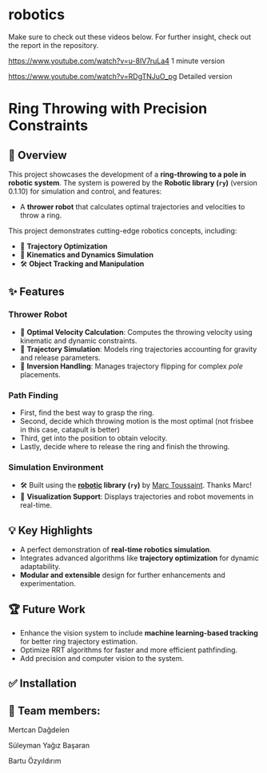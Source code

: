 # robotics
Make sure to check out these videos below. For further insight, check out the report in the repository.

https://www.youtube.com/watch?v=u-8IV7ruLa4 1 minute version

https://www.youtube.com/watch?v=RDgTNJuO_pg Detailed version
# Ring Throwing with Precision Constraints



## 🚀 **Overview**
This project showcases the development of a **ring-throwing to a pole in robotic system**. The system is powered by the **Robotic library (`ry`)** (version 0.1.10) for simulation and control, and features:
- A **thrower robot** that calculates optimal trajectories and velocities to throw a ring.

This project demonstrates cutting-edge robotics concepts, including:
- 🎯 **Trajectory Optimization**
- 🤖 **Kinematics and Dynamics Simulation**
- 🛠️ **Object Tracking and Manipulation**


## ✨ **Features**


### **Thrower Robot**
- 📐 **Optimal Velocity Calculation**: Computes the throwing velocity using kinematic and dynamic constraints.
- 🌌 **Trajectory Simulation**: Models ring trajectories accounting for gravity and release parameters.
- 🔄 **Inversion Handling**: Manages trajectory flipping for complex *pole* placements.


### **Path Finding**
- First, find the best way to grasp the ring.
- Second, decide which throwing motion is the most optimal (not frisbee in this case, catapult is better)
- Third, get into the position to obtain velocity.
- Lastly, decide where to release the ring and finish the throwing.

### **Simulation Environment**
- 🛠️ Built using the **[robotic](https://github.com/MarcToussaint/robotic/) library (`ry`)** by [Marc Toussaint](https://github.com/MarcToussaint). Thanks Marc!
- 🎥 **Visualization Support**: Displays trajectories and robot movements in real-time.


## 💡 **Key Highlights**
- A perfect demonstration of **real-time robotics simulation**.
- Integrates advanced algorithms like **trajectory optimization** for dynamic adaptability.
- **Modular and extensible** design for further enhancements and experimentation.

## 🏆 **Future Work**
- Enhance the vision system to include **machine learning-based tracking** for better ring trajectory estimation.
- Optimize RRT algorithms for faster and more efficient pathfinding.
- Add precision and computer vision to the system.


## ✅ **Installation** 


## 👥 Team members:

Mertcan Dağdelen

Süleyman Yağız Başaran

Bartu Özyıldırım
